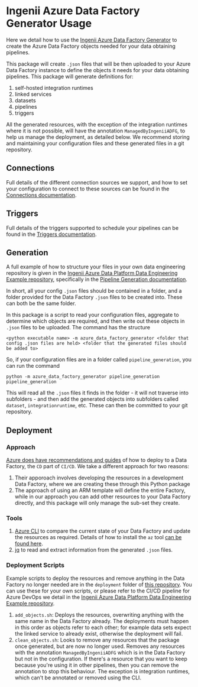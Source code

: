 # Ingenii Azure Data Factory Generator Usage

Here we detail how to use the [Ingenii Azure Data Factory Generator](https://github.com/ingenii-solutions/azure-data-factory-generator) to create the Azure Data Factory objects needed for your data obtaining pipelines.

This package will create `.json` files that will be then uploaded to your Azure Data Factory instance to define the objects it needs for your data obtaining pipelines. This package will generate definitions for:
1. self-hosted integration runtimes
2. linked services
3. datasets
4. pipelines
5. triggers

All the generated resources, with the exception of the integration runtimes where it is not possible, will have the annotation `ManagedByIngeniiADFG`, to help us manage the deployment, as detailed below. We recommend storing and maintaining your configuration files and these generated files in a git repository.

## Connections

Full details of the different connection sources we support, and how to set your configuration to connect to these sources can be found in the [Connections documentation](./Connections.md).

## Triggers

Full details of the triggers supported to schedule your pipelines can be found in the [Triggers documentation](./Triggers.md).

## Generation

A full example of how to structure your files in your own data engineering repository is given in the [Ingenii Azure Data Platform Data Engineering Example repository](https://github.com/ingenii-solutions/azure-data-platform-data-engineering-example), specifically in the [Pipeline Generation documentation](https://github.com/ingenii-solutions/azure-data-platform-data-engineering-example/blob/main/docs/user/Pipeline_Generation.md).

In short, all your config `.json` files should be contained in a folder, and a folder provided for the Data Factory `.json` files to be created into. These can both be the same folder.

In this package is a script to read your configuration files, aggregate to determine which objects are required, and then write out these objects in `.json` files to be uploaded. The command has the structure

```
<python executable name> -m azure_data_factory_generator <folder that config .json files are held> <folder that the generated files should be added to>
```

So, if your configuration files are in a folder called `pipeline_generation`, you can run the command

```
python -m azure_data_factory_generator pipeline_generation pipeline_generation
```

This will read all the `.json` files it finds in the folder - it will not traverse into subfolders - and then add the generated objects into subfolders called `dataset`, `integrationruntime`, etc. These can then be committed to your git repository.

## Deployment

### Approach

[Azure does have recommendations and guides](https://docs.microsoft.com/en-us/azure/data-factory/continuous-integration-delivery) of how to deploy to a Data Factory, the `CD` part of `CI/CD`. We take a different approach for two reasons:

1. Their apporoach involves developing the resources in a development Data Factory, where we are creating these through this Python package
2. The approach of using an ARM template will define the entire Factory, while in our approach you can add other resources to your Data Factory directly, and this package will only manage the sub-set they create.

### Tools

1. [Azure CLI](https://docs.microsoft.com/en-us/cli/azure/) to compare the current state of your Data Factory and update the resources as required. Details of how to install the `az` tool [can be found here](https://docs.microsoft.com/en-us/cli/azure/install-azure-cli).
2. [jq](https://stedolan.github.io/jq/) to read and extract information from the generated `.json` files.

### Deployment Scripts

Example scripts to deploy the resources and remove anything in the Data Factory no longer needed are in the `deployment` folder of [this repository](https://github.com/ingenii-solutions/azure-data-factory-generator). You can use these for your own scripts, or please refer to the CI/CD pipeline for Azure DevOps we detail in the [Ingenii Azure Data Platform Data Engineering Example repository](https://github.com/ingenii-solutions/azure-data-platform-data-engineering-example).

1. `add_objects.sh`: Deploys the resources, overwriting anything with the same name in the Data Factory already. The deployments must happen in this order as objects refer to each other; for example data sets expect the linked service to already exist, otherwise the deployment will fail.
2. `clean_objects.sh`: Looks to remove any resources that the package once generated, but are now no longer used. Removes any resources with the annotation `ManagedByIngeniiADFG` which is in the Data Factory but not in the configuration. If there's a resource that you want to keep because you're using it in other pipelines, then you can remove the annotation to stop this behaviour. The exception is integration runtimes, which can't be annotated or removed using the CLI.
